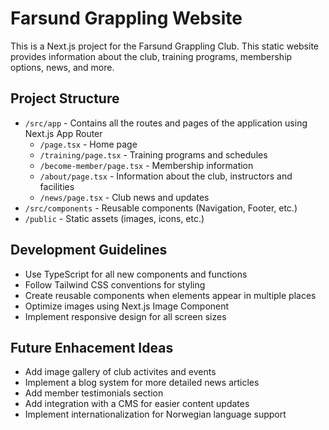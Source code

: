 # Farsund Grappling Website

This is a Next.js project for the Farsund Grappling Club. This static website provides information about the club, training programs, membership options, news, and more.

## Project Structure

- `/src/app` - Contains all the routes and pages of the application using Next.js App Router
    - `/page.tsx` - Home page
    - `/training/page.tsx` - Training programs and schedules
    - `/become-member/page.tsx` - Membership information
    - `/about/page.tsx` - Information about the club, instructors and facilities
    - `/news/page.tsx` - Club news and updates
- `/src/components` - Reusable components (Navigation, Footer, etc.)
- `/public` - Static assets (images, icons, etc.)

## Development Guidelines

- Use TypeScript for all new components and functions
- Follow Tailwind CSS conventions for styling
- Create reusable components when elements appear in multiple places
- Optimize images using Next.js Image Component
- Implement responsive design for all screen sizes

## Future Enhacement Ideas

- Add image gallery of club activites and events
- Implement a blog system for more detailed news articles
- Add member testimonials section
- Add integration with a CMS for easier content updates
- Implement internationalization for Norwegian language support